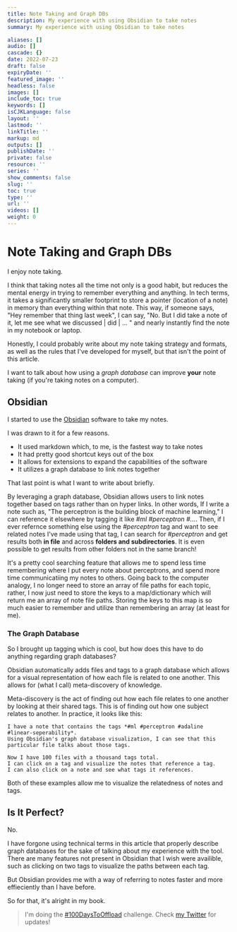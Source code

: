 ```yaml
---
title: Note Taking and Graph DBs
description: My experience with using Obsidian to take notes
summary: My experience with using Obsidian to take notes

aliases: []
audio: []
cascade: {}
date: 2022-07-23
draft: false
expiryDate: ''
featured_image: ''
headless: false
images: []
include_toc: true
keywords: []
isCJKLanguage: false
layout: ''
lastmod: ''
linkTitle: ''
markup: md
outputs: []
publishDate: ''
private: false
resource: ''
series: ''
show_comments: false
slug: ''
toc: true
type: ''
url: ''
videos: []
weight: 0
---
```


# Note Taking and Graph DBs

I enjoy note taking.

I think that taking notes all the time not only is a good habit, but reduces the
mental energy in trying to remember everything and anything. In tech terms, it
takes a significantly smaller footprint to store a pointer (location of a note)
in memory than everything within that note. This way, if someone says, "Hey
remember that thing last week", I can say, "No. But I did take a note of it, let
me see what we discussed | did | ... " and nearly instantly find the note in my
notebook or laptop.

Honestly, I could probably write about my note taking strategy and formats, as
well as the rules that I've developed for myself, but that isn't the point of
this article.

I want to talk about how using a *graph database* can improve **your** note
taking (if you're taking notes on a computer).

## Obsidian

I started to use the [Obsidian](https://obsidian.md/) software to take my notes.

I was drawn to it for a few reasons.

- It used markdown which, to me, is the fastest way to take notes
- It had pretty good shortcut keys out of the box
- It allows for extensions to expand the capabilities of the software
- It utilizes a graph database to link notes together

That last point is what I want to write about briefly.

By leveraging a graph database, Obsidian allows users to link notes together
based on tags rather than on hyper links. In other words, If I write a note such
as, "The perceptron is the building block of machine learning," I can reference
it elsewhere by tagging it like *#ml #perceptron #...*. Then, if I ever refernce
something else using the *#perceptron* tag and want to see related notes I've
made using that tag, I can search for *#perceptron* and get results both **in
file** and across **folders and subdirectories**. It is even possible to get
results from other folders not in the same branch!

It's a pretty cool searching feature that allows me to spend less time
remembering where I put every note about perceptrons, and spend more time
communicatiing my notes to others. Going back to the computer analogy, I no
longer need to store an array of file paths for each topic, rather, I now just
need to store the keys to a map/dictionary which will return me an array of note
file paths. Storing the keys to this map is so much easier to remember and
utilize than remembering an array (at least for me).

### The Graph Database

So I brought up tagging which is cool, but how does this have to do anything
regarding graph databases?

Obsidian automatically adds files and tags to a graph database which allows for
a visual representation of how each file is related to one another. This allows
for (what I call) meta-discovery of knowledge.

Meta-discovery is the act of finding out how each file relates to one another by
looking at their shared tags. This is of finding out how one subject relates to
another. In practice, it looks like this:

```
I have a note that contains the tags *#ml #perceptron #adaline #linear-seperability*.
Using Obsidian's graph database visualization, I can see that this particular file talks about those tags.

Now I have 100 files with a thousand tags total.
I can click on a tag and visualize the notes that reference a tag.
I can also click on a note and see what tags it references.
```

Both of these examples allow me to visualize the relatedness of notes and tags.

## Is It Perfect?

No.

I have forgone using technical terms in this article that properly describe
graph databases for the sake of talking about my experience with the tool. There
are many features not present in Obsidian that I wish were availible, such as
clicking on two tags to visualize the paths between each tag.

But Obsidian provides me with a way of referring to notes faster and more
effieciently than I have before.

So for that, it's alright in my book.

> I'm doing the [#100DaysToOffload](https://twitter.com/search?q=%23100daystooffload&src=typed_query) challenge.
> Check [my Twitter](https://twitter.com/nick_synovic) for updates!
